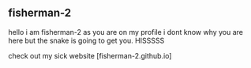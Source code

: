 ## fisherman-2
hello i am fisherman-2 as you are on my profile i dont know why you are here but the snake is going to get you. HISSSSS

check out my sick website [fisherman-2.github.io]
